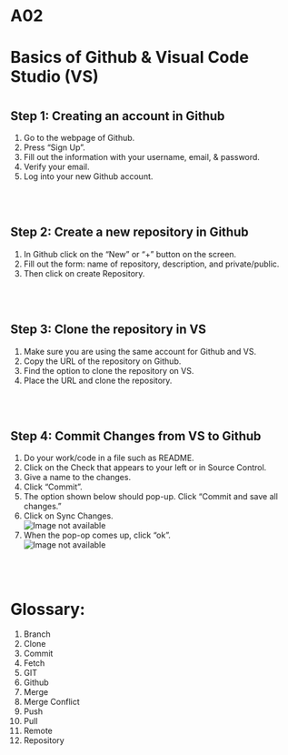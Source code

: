 # A02
<!DOCTYPE html>
<html>
 <body>
   <div>
    <h1>Basics of Github & Visual Code Studio (VS)<h1>
    <h2>Step 1: Creating an account in Github</h2>
	    <ol>
      		<li>Go to the webpage of Github.</li><link rel="GitHub" href="https://github.com/" />
      		<li>Press “Sign Up”.</li>
      		<li>Fill out the information with your username, email, & password.</li>
      		<li>Verify your email.</li>
		    <li>Log into your new Github account.</li>
    	</ol>
    <br></br>
    <h2>Step 2: Create a new repository in Github</h2>
	    <ol>
      		<li>In Github click on the “New” or “+” button on the screen.</li>
      		<li>Fill out the form: name of repository, description, and private/public.</li>
      		<li>Then click on create Repository.</li>
    	</ol>
    <br></br>
    <h2>Step 3: Clone the repository in VS</h2>
	    <ol>
      		<li>Make sure you are using the same account for Github and VS.</li>
            <li>Copy the URL of the repository on Github.</li>
      		<li>Find the option to clone the repository on VS.</li>
      		<li>Place the URL and clone the repository.</li>
    	</ol>
    <br></br>
    <h2>Step 4: Commit Changes from VS to Github</h2>
	    <ol>
      		<li>Do your work/code in a file such as README.</li>
      		<li>Click on the Check that appears to your left or in Source Control.</li>
      		<li>Give a name to the changes.</li>
		    <li>Click “Commit”.</li>
		    <li>The option shown below should pop-up. Click “Commit and save all changes.”</li>
		    <li>Click on Sync Changes.</li>
            <img src="https://drive.google.com/file/d/1-VM_lSpyR6mrWss4qvY2-q0-bGbQC7O1/view?usp=sharing" alt="Image not available" />
		    <li>When the pop-op comes up, click “ok”.</li>
            <img src="https://drive.google.com/file/d/1Mn5LwAm7XNEBuhERDdXoW8H5HWmdX96z/view?usp=sharing" alt="Image not available" />
    	</ol>
    <br></br>
    <h1>Glossary:</h1>
        <ol>
      		<li>Branch</li>
      		<li>Clone</li>
            <li>Commit</li>
            <li>Fetch</li>
            <li>GIT</li>
            <li>Github</li>
            <li>Merge</li>
            <li>Merge Conflict</li>
            <li>Push</li>
            <li>Pull</li>
            <li>Remote</li>
            <li>Repository</li>
    	</ol>
   </div>
 </body>
</html>
